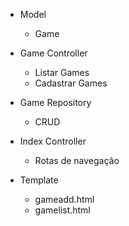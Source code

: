 - Model
    - Game

- Game Controller
    - Listar Games
    - Cadastrar Games

- Game Repository
    - CRUD

- Index Controller
    - Rotas de navegação

- Template
    - gameadd.html
    - gamelist.html